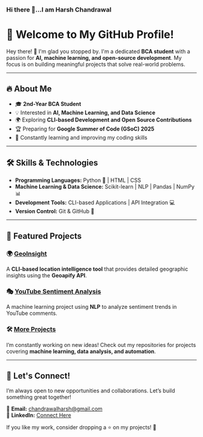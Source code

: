 ### Hi there 👋...I am Harsh Chandrawal
# 🚀 Welcome to My GitHub Profile!

Hey there! 👋 I'm glad you stopped by. I'm a dedicated **BCA student** with a passion for **AI, machine learning, and open-source development**. My focus is on building meaningful projects that solve real-world problems.

---

## 🔥 About Me
- 🎓 **2nd-Year BCA Student**
- 💡 Interested in **AI, Machine Learning, and Data Science**
- 🌍 Exploring **CLI-based Development and Open Source Contributions**
- 🏆 Preparing for **Google Summer of Code (GSoC) 2025**
- 🎯 Constantly learning and improving my coding skills

---

## 🛠️ Skills & Technologies

- **Programming Languages:** Python 🐍 | HTML | CSS
- **Machine Learning & Data Science:** Scikit-learn | NLP | Pandas | NumPy 📊
- **Development Tools:** CLI-based Applications | API Integration 💻
- **Version Control:** Git & GitHub 🚀

---

## 🚀 Featured Projects

### 🌍 [GeoInsight](https://github.com/harsh1c/Harvard_CS50p/tree/main/Final_Project)
A **CLI-based location intelligence tool** that provides detailed geographic insights using the **Geoapify API**.

### 🎭 [YouTube Sentiment Analysis](#)
A machine learning project using **NLP** to analyze sentiment trends in YouTube comments.


### 🛠 [More Projects](#)
I’m constantly working on new ideas! Check out my repositories for projects covering **machine learning, data analysis, and automation**.

---

## 🌟 Let's Connect!

I’m always open to new opportunities and collaborations. Let’s build something great together!

📧 **Email:** [chandrawalharsh@gmail.com](chandrawalharsh@gmail.com)  
💼 **LinkedIn:** [Connect Here](https://www.linkedin.com/in/harsh-chandrawal-a91275320)

If you like my work, consider dropping a ⭐ on my projects! 🚀



